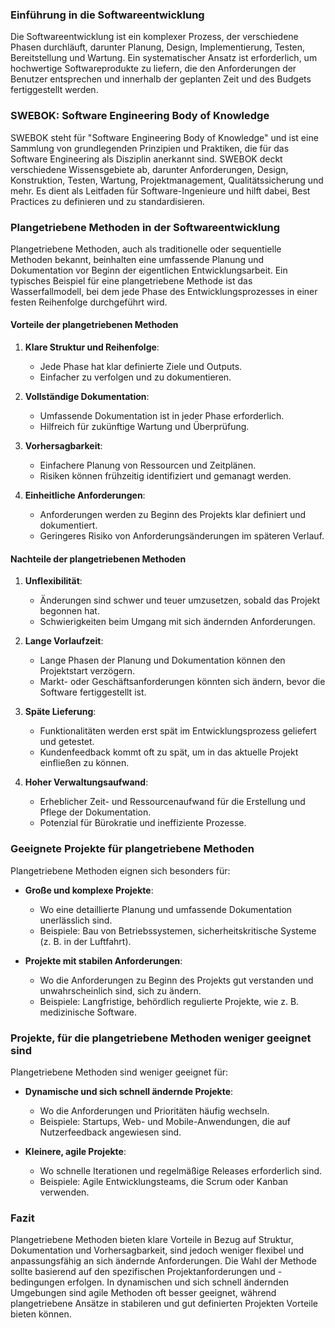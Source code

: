 ### Einführung in die Softwareentwicklung

Die Softwareentwicklung ist ein komplexer Prozess, der verschiedene Phasen durchläuft, darunter Planung, Design, Implementierung, Testen, Bereitstellung und Wartung. Ein systematischer Ansatz ist erforderlich, um hochwertige Softwareprodukte zu liefern, die den Anforderungen der Benutzer entsprechen und innerhalb der geplanten Zeit und des Budgets fertiggestellt werden.

### SWEBOK: Software Engineering Body of Knowledge

SWEBOK steht für "Software Engineering Body of Knowledge" und ist eine Sammlung von grundlegenden Prinzipien und Praktiken, die für das Software Engineering als Disziplin anerkannt sind. SWEBOK deckt verschiedene Wissensgebiete ab, darunter Anforderungen, Design, Konstruktion, Testen, Wartung, Projektmanagement, Qualitätssicherung und mehr. Es dient als Leitfaden für Software-Ingenieure und hilft dabei, Best Practices zu definieren und zu standardisieren.

### Plangetriebene Methoden in der Softwareentwicklung

Plangetriebene Methoden, auch als traditionelle oder sequentielle Methoden bekannt, beinhalten eine umfassende Planung und Dokumentation vor Beginn der eigentlichen Entwicklungsarbeit. Ein typisches Beispiel für eine plangetriebene Methode ist das Wasserfallmodell, bei dem jede Phase des Entwicklungsprozesses in einer festen Reihenfolge durchgeführt wird.

#### Vorteile der plangetriebenen Methoden

1. **Klare Struktur und Reihenfolge**:
   - Jede Phase hat klar definierte Ziele und Outputs.
   - Einfacher zu verfolgen und zu dokumentieren.

2. **Vollständige Dokumentation**:
   - Umfassende Dokumentation ist in jeder Phase erforderlich.
   - Hilfreich für zukünftige Wartung und Überprüfung.

3. **Vorhersagbarkeit**:
   - Einfachere Planung von Ressourcen und Zeitplänen.
   - Risiken können frühzeitig identifiziert und gemanagt werden.

4. **Einheitliche Anforderungen**:
   - Anforderungen werden zu Beginn des Projekts klar definiert und dokumentiert.
   - Geringeres Risiko von Anforderungsänderungen im späteren Verlauf.

#### Nachteile der plangetriebenen Methoden

1. **Unflexibilität**:
   - Änderungen sind schwer und teuer umzusetzen, sobald das Projekt begonnen hat.
   - Schwierigkeiten beim Umgang mit sich ändernden Anforderungen.

2. **Lange Vorlaufzeit**:
   - Lange Phasen der Planung und Dokumentation können den Projektstart verzögern.
   - Markt- oder Geschäftsanforderungen könnten sich ändern, bevor die Software fertiggestellt ist.

3. **Späte Lieferung**:
   - Funktionalitäten werden erst spät im Entwicklungsprozess geliefert und getestet.
   - Kundenfeedback kommt oft zu spät, um in das aktuelle Projekt einfließen zu können.

4. **Hoher Verwaltungsaufwand**:
   - Erheblicher Zeit- und Ressourcenaufwand für die Erstellung und Pflege der Dokumentation.
   - Potenzial für Bürokratie und ineffiziente Prozesse.

### Geeignete Projekte für plangetriebene Methoden

Plangetriebene Methoden eignen sich besonders für:

- **Große und komplexe Projekte**:
  - Wo eine detaillierte Planung und umfassende Dokumentation unerlässlich sind.
  - Beispiele: Bau von Betriebssystemen, sicherheitskritische Systeme (z. B. in der Luftfahrt).

- **Projekte mit stabilen Anforderungen**:
  - Wo die Anforderungen zu Beginn des Projekts gut verstanden und unwahrscheinlich sind, sich zu ändern.
  - Beispiele: Langfristige, behördlich regulierte Projekte, wie z. B. medizinische Software.

### Projekte, für die plangetriebene Methoden weniger geeignet sind

Plangetriebene Methoden sind weniger geeignet für:

- **Dynamische und sich schnell ändernde Projekte**:
  - Wo die Anforderungen und Prioritäten häufig wechseln.
  - Beispiele: Startups, Web- und Mobile-Anwendungen, die auf Nutzerfeedback angewiesen sind.

- **Kleinere, agile Projekte**:
  - Wo schnelle Iterationen und regelmäßige Releases erforderlich sind.
  - Beispiele: Agile Entwicklungsteams, die Scrum oder Kanban verwenden.

### Fazit

Plangetriebene Methoden bieten klare Vorteile in Bezug auf Struktur, Dokumentation und Vorhersagbarkeit, sind jedoch weniger flexibel und anpassungsfähig an sich ändernde Anforderungen. Die Wahl der Methode sollte basierend auf den spezifischen Projektanforderungen und -bedingungen erfolgen. In dynamischen und sich schnell ändernden Umgebungen sind agile Methoden oft besser geeignet, während plangetriebene Ansätze in stabileren und gut definierten Projekten Vorteile bieten können.